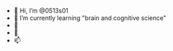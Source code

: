 - 👋 Hi, I’m @0513s01
- 🌱 I’m currently learning "brain and cognitive science"
- 👀 
- 💞️ 
- 📫 

<!---
0513s01/0513s01 is a ✨ special ✨ repository because its `README.md` (this file) appears on your GitHub profile.
You can click the Preview link to take a look at your changes.
--->
